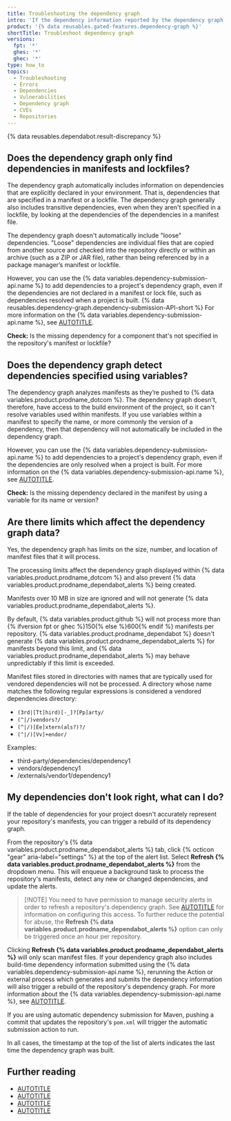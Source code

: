 ```yaml
---
title: Troubleshooting the dependency graph
intro: 'If the dependency information reported by the dependency graph is not what you expected, there are a number of points to consider, and various things you can check.'
product: '{% data reusables.gated-features.dependency-graph %}'
shortTitle: Troubleshoot dependency graph
versions:
  fpt: '*'
  ghes: '*'
  ghec: '*'
type: how_to
topics:
  - Troubleshooting
  - Errors
  - Dependencies
  - Vulnerabilities
  - Dependency graph
  - CVEs
  - Repositories
---
```


{% data reusables.dependabot.result-discrepancy %}

## Does the dependency graph only find dependencies in manifests and lockfiles?

The dependency graph automatically includes information on dependencies that are explicitly declared in your environment. That is, dependencies that are specified in a manifest or a lockfile. The dependency graph generally also includes transitive dependencies, even when they aren't specified in a lockfile, by looking at the dependencies of the dependencies in a manifest file.

The dependency graph doesn't automatically include "loose" dependencies. "Loose" dependencies are individual files that are copied from another source and checked into the repository directly or within an archive (such as a ZIP or JAR file), rather than being referenced by in a package manager’s manifest or lockfile.

However, you can use the {% data variables.dependency-submission-api.name %} to add dependencies to a project's dependency graph, even if the dependencies are not declared in a manifest or lock file, such as dependencies resolved when a project is built. {% data reusables.dependency-graph.dependency-submission-API-short %} For more information on the {% data variables.dependency-submission-api.name %}, see [AUTOTITLE](/code-security/supply-chain-security/understanding-your-software-supply-chain/using-the-dependency-submission-api).

**Check:** Is the missing dependency for a component that's not specified in the repository's manifest or lockfile?

## Does the dependency graph detect dependencies specified using variables?

The dependency graph analyzes manifests as they’re pushed to {% data variables.product.prodname_dotcom %}. The dependency graph doesn't, therefore, have access to the build environment of the project, so it can't resolve variables used within manifests. If you use variables within a manifest to specify the name, or more commonly the version of a dependency, then that dependency will not automatically be included in the dependency graph.

However, you can use the {% data variables.dependency-submission-api.name %} to add dependencies to a project's dependency graph, even if the dependencies are only resolved when a project is built. For more information on the {% data variables.dependency-submission-api.name %}, see [AUTOTITLE](/code-security/supply-chain-security/understanding-your-software-supply-chain/using-the-dependency-submission-api).

**Check:** Is the missing dependency declared in the manifest by using a variable for its name or version?

## Are there limits which affect the dependency graph data?

Yes, the dependency graph has limits on the size, number, and location of manifest files that it will process.

The processing limits affect the dependency graph displayed within {% data variables.product.prodname_dotcom %} and also prevent {% data variables.product.prodname_dependabot_alerts %} being created.

Manifests over 10 MB in size are ignored and will not generate {% data variables.product.prodname_dependabot_alerts %}.

By default, {% data variables.product.github %} will not process more than {% ifversion fpt or ghec %}150{% else %}600{% endif %} manifests per repository. {% data variables.product.prodname_dependabot %} doesn't generate {% data variables.product.prodname_dependabot_alerts %} for manifests beyond this limit, and {% data variables.product.prodname_dependabot_alerts %} may behave unpredictably if this limit is exceeded.

Manifest files stored in directories with names that are typically used for vendored dependencies will not be processed. A directory whose name matches the following regular expressions is considered a vendored dependencies directory:
  <!-- markdownlint-disable MD011 -->
  * <code>(3rd|[Tt]hird)[-_]?[Pp]arty/</code>
  * <code>(^|/)vendors?/</code>
  * <code>(^|/)[Ee]xtern(als?)?/</code>
  * <code>(^|/)[Vv]+endor/</code>
  <!-- markdownlint-enable MD011 -->

  Examples:
  * third-party/dependencies/dependency1
  * vendors/dependency1
  * /externals/vendor1/dependency1

## My dependencies don't look right, what can I do?

If the table of dependencies for your project doesn't accurately represent your repository's manifests, you can trigger a rebuild of its dependency graph.

From the repository's {% data variables.product.prodname_dependabot_alerts %} tab, click {% octicon "gear" aria-label="settings" %} at the top of the alert list. Select **Refresh {% data variables.product.prodname_dependabot_alerts %}** from the dropdown menu. This will enqueue a background task to process the repository's manifests, detect any new or changed dependencies, and update the alerts.

>[!NOTE] You need to have permission to manage security alerts in order to refresh a repository's dependency graph. See [AUTOTITLE](/repositories/managing-your-repositorys-settings-and-features/enabling-features-for-your-repository/managing-security-and-analysis-settings-for-your-repository#granting-access-to-security-alerts) for information on configuring this access. To further reduce the potential for abuse, the **Refresh {% data variables.product.prodname_dependabot_alerts %}** option can only be triggered once an hour per repository.

Clicking **Refresh {% data variables.product.prodname_dependabot_alerts %}** will only scan manifest files. If your dependency graph also includes build-time dependency information submitted using the {% data variables.dependency-submission-api.name %}, rerunning the Action or external process which generates and submits the dependency information will also trigger a rebuild of the repository's dependency graph. For more information about the {% data variables.dependency-submission-api.name %}, see [AUTOTITLE](/code-security/supply-chain-security/understanding-your-software-supply-chain/using-the-dependency-submission-api).

If you are using automatic dependency submission for Maven, pushing a commit that updates the repository's `pom.xml` will trigger the automatic submission action to run.

In all cases, the timestamp at the top of the list of alerts indicates the last time the dependency graph was built.

## Further reading

* [AUTOTITLE](/code-security/supply-chain-security/understanding-your-software-supply-chain/about-the-dependency-graph)
* [AUTOTITLE](/repositories/managing-your-repositorys-settings-and-features/enabling-features-for-your-repository/managing-security-and-analysis-settings-for-your-repository)
* [AUTOTITLE](/code-security/dependabot/troubleshooting-dependabot/troubleshooting-the-detection-of-vulnerable-dependencies)
* [AUTOTITLE](/code-security/dependabot/troubleshooting-dependabot/troubleshooting-dependabot-errors)
